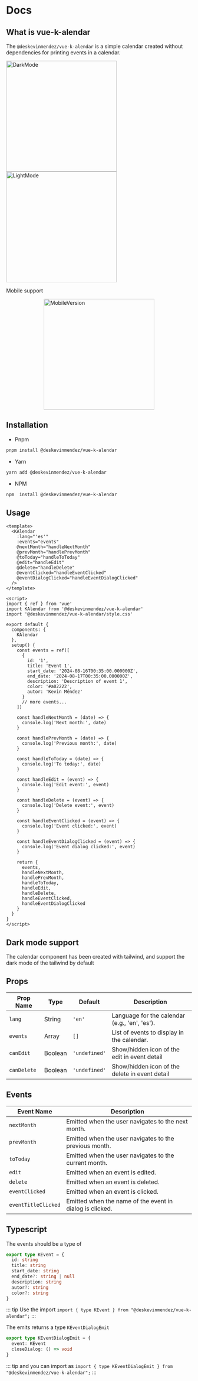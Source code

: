 # Docs

## What is vue-k-alendar

The `@deskevinmendez/vue-k-alendar` is a simple calendar created without dependencies for printing events in a calendar.

<div style="margin: 0 auto;">
  <img src="./.vuepress/public/img/dark-mode.png" alt="DarkMode" width="300">
  <img src="./.vuepress/public/img/light-mode.png" alt="LightMode" width="300">
</div>

Mobile support

<div style="display:flex; gap: 16px; justify-content:center;">
  <img src="./.vuepress/public/img/mobile-version.png" alt="MobileVersion" width="300">
</div>

## Installation

- Pnpm

```bash
pnpm install @deskevinmendez/vue-k-alendar
```

- Yarn

```bash
yarn add @deskevinmendez/vue-k-alendar
```

- NPM

```bash
npm  install @deskevinmendez/vue-k-alendar
```

## Usage

```vue
<template>
  <KAlendar
    :lang="'es'"
    :events="events"
    @nextMonth="handleNextMonth"
    @prevMonth="handlePrevMonth"
    @toToday="handleToToday"
    @edit="handleEdit"
    @delete="handleDelete"
    @eventClicked="handleEventClicked"
    @eventDialogClicked="handleEventDialogClicked"
  />
</template>

<script>
import { ref } from 'vue'
import KAlendar from '@deskevinmendez/vue-k-alendar'
import '@deskevinmendez/vue-k-alendar/style.css'

export default {
  components: {
    KAlendar
  },
  setup() {
    const events = ref([
      {
        id: '1',
        title: 'Event 1',
        start_date: '2024-08-16T00:35:00.000000Z',
        end_date: '2024-08-17T00:35:00.000000Z',
        description: 'Description of event 1',
        color: '#a02222',
        autor: 'Kevin Méndez'
      }
      // more events...
    ])

    const handleNextMonth = (date) => {
      console.log('Next month:', date)
    }

    const handlePrevMonth = (date) => {
      console.log('Previous month:', date)
    }

    const handleToToday = (date) => {
      console.log('To today:', date)
    }

    const handleEdit = (event) => {
      console.log('Edit event:', event)
    }

    const handleDelete = (event) => {
      console.log('Delete event:', event)
    }

    const handleEventClicked = (event) => {
      console.log('Event clicked:', event)
    }

    const handleEventDialogClicked = (event) => {
      console.log('Event dialog clicked:', event)
    }

    return {
      events,
      handleNextMonth,
      handlePrevMonth,
      handleToToday,
      handleEdit,
      handleDelete,
      handleEventClicked,
      handleEventDialogClicked
    }
  }
}
</script>
```

## Dark mode support

The calendar component has been created with tailwind, and support the dark mode of the tailwind by default

## Props

| Prop Name   | Type    | Default       | Description                                    |
| ----------- | ------- | ------------- | ---------------------------------------------- |
| `lang`      | String  | `'en'`        | Language for the calendar (e.g., 'en', 'es').  |
| `events`    | Array   | `[]`          | List of events to display in the calendar.     |
| `canEdit`   | Boolean | `'undefined'` | Show/hidden icon of the edit in event detail   |
| `canDelete` | Boolean | `'undefined'` | Show/hidden icon of the delete in event detail |

## Events

| Event Name          | Description                                              |
| ------------------- | -------------------------------------------------------- |
| `nextMonth`         | Emitted when the user navigates to the next month.       |
| `prevMonth`         | Emitted when the user navigates to the previous month.   |
| `toToday`           | Emitted when the user navigates to the current month.    |
| `edit`              | Emitted when an event is edited.                         |
| `delete`            | Emitted when an event is deleted.                        |
| `eventClicked`      | Emitted when an event is clicked.                        |
| `eventTitleClicked` | Emitted when the name of the event in dialog is clicked. |

## Typescript

The events should be a type of

```ts
export type KEvent = {
  id: string
  title: string
  start_date: string
  end_date?: string | null
  description: string
  autor?: string
  color?: string
}
```

::: tip
Use the import `import { type KEvent } from "@deskevinmendez/vue-k-alendar";`
:::

The emits returns a type `KEventDialogEmit`

```ts
export type KEventDialogEmit = {
  event: KEvent
  closeDialog: () => void
}
```

::: tip
and you can import as `import { type KEventDialogEmit } from "@deskevinmendez/vue-k-alendar";`
:::

